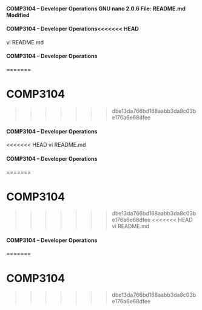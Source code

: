 #### COMP3104 – Developer Operations  GNU nano 2.0.6              File: README.md                         Modified  

#### COMP3104 – Developer Operations<<<<<<< HEAD
vi README.md
#### COMP3104 – Developer Operations

=======
# COMP3104
>>>>>>> dbe13da766bd168aabb3da8c03be176a6e68dfee

#### COMP3104 – Developer Operations
<<<<<<< HEAD
vi README.md
#### COMP3104 – Developer Operations
=======
# COMP3104
>>>>>>> dbe13da766bd168aabb3da8c03be176a6e68dfee
<<<<<<< HEAD
vi README.md
#### COMP3104 – Developer Operations

=======
# COMP3104
>>>>>>> dbe13da766bd168aabb3da8c03be176a6e68dfee

